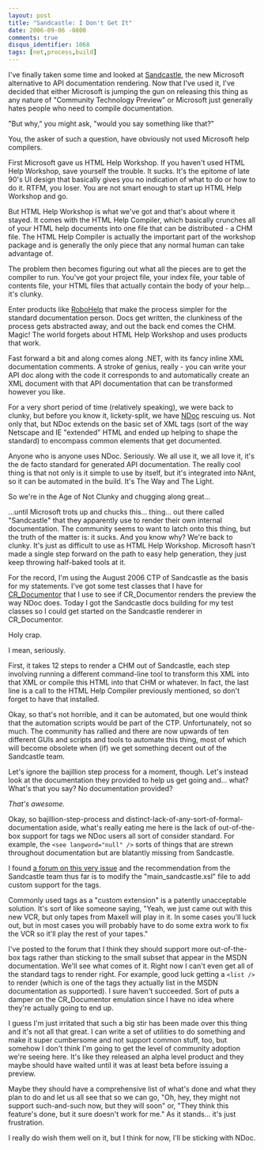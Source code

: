 ```yaml
---
layout: post
title: "Sandcastle: I Don't Get It"
date: 2006-09-06 -0800
comments: true
disqus_identifier: 1068
tags: [net,process,build]
---
```

I've finally taken some time and looked at
[Sandcastle](http://www.sandcastledocs.com), the new Microsoft
alternative to API documentation rendering. Now that I've used it, I've
decided that either Microsoft is jumping the gun on releasing this thing
as any nature of "Community Technology Preview" or Microsoft just
generally hates people who need to compile documentation.

 "But why," you might ask, "would you say something like that?"

 You, the asker of such a question, have obviously not used Microsoft
help compilers.

 First Microsoft gave us HTML Help Workshop. If you haven't used HTML
Help Workshop, save yourself the trouble. It sucks. It's the epitome of
late 90's UI design that basically gives you no indication of what to do
or how to do it. RTFM, you loser. You are not smart enough to start up
HTML Help Workshop and go.

 But HTML Help Workshop is what we've got and that's about where it
stayed. It comes with the HTML Help Compiler, which basically crunches
all of your HTML help documents into one file that can be distributed -
a CHM file. The HTML Help Compiler is actually the important part of the
workshop package and is generally the only piece that any normal human
can take advantage of.

 The problem then becomes figuring out what all the pieces are to get
the compiler to run. You've got your project file, your index file, your
table of contents file, your HTML files that actually contain the body
of your help... it's clunky.

 Enter products like [RoboHelp](http://www.adobe.com/products/robohelp/)
that make the process simpler for the standard documentation person.
Docs get written, the clunkiness of the process gets abstracted away,
and out the back end comes the CHM. Magic! The world forgets about HTML
Help Workshop and uses products that work.

 Fast forward a bit and along comes along .NET, with its fancy inline
XML documentation comments. A stroke of genius, really - you can write
your API doc along with the code it corresponds to and automatically
create an XML document with that API documentation that can be
transformed however you like.

 For a very short period of time (relatively speaking), we were back to
clunky, but before you know it, lickety-split, we have
[NDoc](http://ndoc.sourceforge.net) rescuing us. Not only that, but NDoc
extends on the basic set of XML tags (sort of the way Netscape and IE
"extended" HTML and ended up helping to shape the standard) to encompass
common elements that get documented.

 Anyone who is anyone uses NDoc. Seriously. We all use it, we all love
it, it's the de facto standard for generated API documentation. The
really cool thing is that not only is it simple to use by itself, but
it's integrated into NAnt, so it can be automated in the build. It's The
Way and The Light.

 So we're in the Age of Not Clunky and chugging along great...

 ...until Microsoft trots up and chucks this... thing... out there
called "Sandcastle" that they apparently use to render their own
internal documentation. The community seems to want to latch onto this
thing, but the truth of the matter is: it sucks. And you know why? We're
back to clunky. It's just as difficult to use as HTML Help Workshop.
Microsoft hasn't made a single step forward on the path to easy help
generation, they just keep throwing half-baked tools at it.

 For the record, I'm using the August 2006 CTP of Sandcastle as the
basis for my statements. I've got some test classes that I have for
[CR_Documentor](/archive/2004/11/15/cr_documentor-the-documentor-plug-in-for-dxcore.aspx)
that I use to see if CR_Documentor renders the preview the way NDoc
does. Today I got the Sandcastle docs building for my test classes so I
could get started on the Sandcastle renderer in CR_Documentor.

 Holy crap.

 I mean, seriously.

 First, it takes 12 steps to render a CHM out of Sandcastle, each step
involving running a different command-line tool to transform this XML
into that XML or compile this HTML into that CHM or whatever. In fact,
the last line is a call to the HTML Help Compiler previously mentioned,
so don't forget to have that installed.

 Okay, so that's not horrible, and it can be automated, but one would
think that the automation scripts would be part of the CTP.
Unfortunately, not so much. The community has rallied and there are now
upwards of ten different GUIs and scripts and tools to automate this
thing, most of which will become obsolete when (if) we get something
decent out of the Sandcastle team.

 Let's ignore the bajillion step process for a moment, though. Let's
instead look at the documentation they provided to help us get going
and... what? What's that you say? No documentation provided?

 *That's awesome.*

 Okay, so bajillion-step-process and
distinct-lack-of-any-sort-of-formal-documentation aside, what's really
eating me here is the lack of out-of-the-box support for tags we NDoc
users all sort of consider standard. For example, the
`<see langword="null" />` sorts of things that are strewn throughout
documentation but are blatantly missing from Sandcastle.

 I found [a forum on this very
issue](http://forums.microsoft.com/MSDN/ShowPost.aspx?PostID=669198&SiteID=1)
and the recommendation from the Sandcastle team thus far is to modify
the "main\_sandcastle.xsl" file to add custom support for the tags.

 Commonly used tags as a "custom extension" is a patently unacceptable
solution. It's sort of like someone saying, "Yeah, we just came out with
this new VCR, but only tapes from Maxell will play in it. In some cases
you'll luck out, but in most cases you will probably have to do some
extra work to fix the VCR so it'll play the rest of your tapes."

 I've posted to the forum that I think they should support more
out-of-the-box tags rather than sticking to the small subset that appear
in the MSDN documentation. We'll see what comes of it. Right now I can't
even get all of the standard tags to render right. For example, good
luck getting a `<list />` to render (which is one of the tags they
actually list in the MSDN documentation as supported). I sure haven't
succeeded. Sort of puts a damper on the CR_Documentor emulation since I
have no idea where they're actually going to end up.

 I guess I'm just irritated that such a big stir has been made over this
thing and it's not all that great. I can write a set of utilities to do
something and make it super cumbersome and not support common stuff,
too, but somehow I don't think I'm going to get the level of community
adoption we're seeing here. It's like they released an alpha level
product and they maybe should have waited until it was at least beta
before issuing a preview.

 Maybe they should have a comprehensive list of what's done and what
they plan to do and let us all see that so we can go, "Oh, hey, they
might not support such-and-such now, but they will soon" or, "They think
this feature's done, but it sure doesn't work for me." As it stands...
it's just frustration.

 I really do wish them well on it, but I think for now, I'll be sticking
with NDoc.
